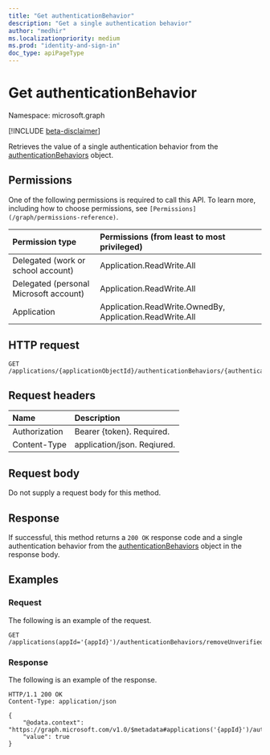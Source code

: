 ```yaml
---
title: "Get authenticationBehavior"
description: "Get a single authentication behavior"
author: "medhir"
ms.localizationpriority: medium
ms.prod: "identity-and-sign-in"
doc_type: apiPageType
---
```


# Get authenticationBehavior

Namespace: microsoft.graph

[!INCLUDE [beta-disclaimer](../../includes/beta-disclaimer.md)]

Retrieves the value of a single authentication behavior from the [authenticationBehaviors](../resources/authenticationbehaviors.md) object.

## Permissions

One of the following permissions is required to call this API. To learn more, including how to choose permissions, see `[Permissions](/graph/permissions-reference)`.

|Permission type      | Permissions (from least to most privileged)              |
|:--------------------|:---------------------------------------------------------|
|Delegated (work or school account)     | Application.ReadWrite.All|
|Delegated (personal Microsoft account) | Application.ReadWrite.All |
|Application    | Application.ReadWrite.OwnedBy, Application.ReadWrite.All  |

## HTTP request

<!-- { "blockType": "ignored" } -->

```http
GET /applications/{applicationObjectId}/authenticationBehaviors/{authenticationBehavior}
```

## Request headers

| Name          | Description               |
| :------------ | :------------------------ |
| Authorization | Bearer {token}. Required. |
| Content-Type  | application/json. Reqiured. 

## Request body

Do not supply a request body for this method.

## Response

If successful, this method returns a `200 OK` response code and a single authentication behavior from the [authenticationBehaviors](../resources/authenticationbehaviors.md) object in the response body.

## Examples

### Request

The following is an example of the request.

<!-- {
  "blockType": "request",
  "name": "get_authenticationBehavior"
}-->

```http
GET /applications(appId='{appId}')/authenticationBehaviors/removeUnverifiedEmailClaim
```

### Response

The following is an example of the response.

<!-- {
  "blockType": "response",
  "@odata.type": "boolean"
} -->

```http
HTTP/1.1 200 OK
Content-Type: application/json

{
    "@odata.context": "https://graph.microsoft.com/v1.0/$metadata#applications('{appId}')/authenticationBehaviors/removeUnverifiedEmailClaim",
    "value": true
}
```
